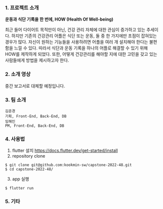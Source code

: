 ### 1. 프로젝트 소개

**운동과 식단 기록을 한 번에, HOW (Health Of Well-being)**

최근 들어 다이어트 목적만이 아닌, 건강 관리 자체에 대한 관심이 증가하고 있는 추세이다. 하지만 기존의 건강관리 어플은 식단 또는 운동, 둘 중 한 가지에만 초점이 잡혀있는 경우가 많다. 자신이 원하는 기능들을 사용하려면 어플을 여러 개 설치해야 한다는 불편함을 느낄 수 있다. 따라서 식단과 운동 기록을 하나의 어플로 해결할 수 있기 위해 HOW를 제작하게 되었다. 또한, 어떻게 건강관리를 해야할 지에 대한 고민을 갖고 있는 사람들에게 방법을 제시하고자 한다.


### 2. 소개 영상

중간 보고서로 대체할 예정입니다.

### 3. 팀 소개

```
김준경
기획, Front-End, Back-End, DB
임해인
PM, Front-End, Back-End, DB
```

### 4. 사용법

1. flutter 설치
https://docs.flutter.dev/get-started/install
3. repository clone
```
$ git clone git@github.com:kookmin-sw/capstone-2022-48.git
$ cd capstone-2022-48/
```
3. app 실행
```
$ flutter run
```

### 5. 기타
